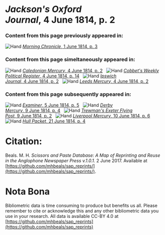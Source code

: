 # *Jackson's Oxford Journal*, 4 June 1814, p. 2  
  
### Content from this page previously appeared in:  
![Hand](http://scissorsandpaste.net/wp-content/uploads/2017/06/smallhandpointer.png) [*Morning Chronicle*, 1 June 1814, p. 3](https://mhbeals.github.io/sap_html/Morning-Chronicle/Morning-Chronicle-1-June-1814-p-3)  
  
### Content from this page simeltaneously appeared in:  
![Hand](http://scissorsandpaste.net/wp-content/uploads/2017/06/smallhandpointer.png) [*Caledonian Mercury*, 4 June 1814, p. 2](https://mhbeals.github.io/sap_html/Caledonian-Mercury/Caledonian-Mercury-4-June-1814-p-2)  
![Hand](http://scissorsandpaste.net/wp-content/uploads/2017/06/smallhandpointer.png) [*Cobbet's Weekly Political Register*, 4 June 1814, p. 14](https://mhbeals.github.io/sap_html/Cobbet's-Weekly-Political-Register/Cobbet's-Weekly-Political-Register-4-June-1814-p-14)  
![Hand](http://scissorsandpaste.net/wp-content/uploads/2017/06/smallhandpointer.png) [*Ipswich Journal*, 4 June 1814, p. 2](https://mhbeals.github.io/sap_html/Ipswich-Journal/Ipswich-Journal-4-June-1814-p-2)  
![Hand](http://scissorsandpaste.net/wp-content/uploads/2017/06/smallhandpointer.png) [*Leeds Mercury*, 4 June 1814, p. 2](https://mhbeals.github.io/sap_html/Leeds-Mercury/Leeds-Mercury-4-June-1814-p-2)  
  
### Content from this page subsequently appeared in:  
![Hand](http://scissorsandpaste.net/wp-content/uploads/2017/06/smallhandpointer.png) [*Examiner*, 5 June 1814, p. 5](https://mhbeals.github.io/sap_html/Examiner/Examiner-5-June-1814-p-5)  
![Hand](http://scissorsandpaste.net/wp-content/uploads/2017/06/smallhandpointer.png) [*Derby Mercury*, 9 June 1814, p. 4](https://mhbeals.github.io/sap_html/Derby-Mercury/Derby-Mercury-9-June-1814-p-4)  
![Hand](http://scissorsandpaste.net/wp-content/uploads/2017/06/smallhandpointer.png) [*Trewman's Exeter Flying Post*, 9 June 1814, p. 2](https://mhbeals.github.io/sap_html/Trewman's-Exeter-Flying-Post/Trewman's-Exeter-Flying-Post-9-June-1814-p-2)  
![Hand](http://scissorsandpaste.net/wp-content/uploads/2017/06/smallhandpointer.png) [*Liverpool Mercury*, 10 June 1814, p. 6](https://mhbeals.github.io/sap_html/Liverpool-Mercury/Liverpool-Mercury-10-June-1814-p-6)  
![Hand](http://scissorsandpaste.net/wp-content/uploads/2017/06/smallhandpointer.png) [*Hull Packet*, 21 June 1814, p. 4](https://mhbeals.github.io/sap_html/Hull-Packet/Hull-Packet-21-June-1814-p-4)  


# Citation: 

Beals. M. H. *Scissors and Paste Database: A Map of Reprinting and Reuse in the Anglophone Newspaper Press v.1.0.1.* 2 June 2017. Available at [https://github.com/mhbeals/sap_reprints/](https://github.com/mhbeals/sap_reprints/). 

# Nota Bona

Bibliometric data is time consuming to produce but benefits us all. Please remember to cite or acknowledge this and any other bibliometric data you use in your research. All data is available CC-BY 4.0 at [https://github.com/mhbeals/sap_reprints](https://github.com/mhbeals/sap_reprints)